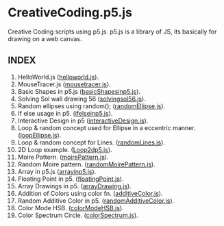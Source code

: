 # CreativeCoding.p5.js

Creative Coding scripts using p5.js.
p5.js is a library of JS, its basically for drawing on a web canvas.

## INDEX

1. HelloWorld.js  ([helloworld.js](https://github.com/sohampod/CreativeCoding.p5.js/blob/main/helloworld.js)).
2. MouseTracer.js ([mousetracer.js](https://github.com/sohampod/CreativeCoding.p5.js/blob/main/mousetracer.js)).
3. Basic Shapes in p5.js ([basicShapesinp5.js](https://github.com/sohampod/CreativeCoding.p5.js/blob/main/basicShapesinp5.js)). 
4. Solving Sol wall drawing 56 ([solvingsol56.js](https://github.com/sohampod/CreativeCoding.p5.js/blob/main/solvingsol56.js)).
5. Random ellipses using random(); ([randomEllipse.js](https://github.com/sohampod/CreativeCoding.p5.js/blob/main/randomEllipse.js)).
6. If else usage in p5. ([ifelseinp5.js](https://github.com/sohampod/CreativeCoding.p5.js/blob/main/ifelseinp5.js)).
7. Interactive Design in p5 ([interactiveDesign.js](https://github.com/sohampod/CreativeCoding.p5.js/blob/main/interactiveDesign.js)).
8. Loop & random concept used for Ellipse in a eccentric manner. ([loopEllipse.js](https://github.com/sohampod/CreativeCoding.p5.js/blob/main/loopEllipse.js)).
9. Loop & random concept for Lines. ([randomLines.js](https://github.com/sohampod/CreativeCoding.p5.js/blob/main/randomLines.js)).
10. 2D Loop example. ([Loop2dp5.js](https://github.com/sohampod/CreativeCoding.p5.js/blob/main/Loop2dp5.js)).
11. Moire Pattern. ([moirePattern.js](https://github.com/sohampod/CreativeCoding.p5.js/blob/main/moirePattern.js)). 
12. Random Moire pattern. ([randomMoirePattern.js](https://github.com/sohampod/CreativeCoding.p5.js/blob/main/randomMoirePattern.js)).
13. Array in p5.js  ([arrayinp5.js](https://github.com/sohampod/CreativeCoding.p5.js/blob/main/arrayinp5.js)).
14. Floating Point in p5. ([floatingPoint.js](https://github.com/sohampod/CreativeCoding.p5.js/blob/main/floatingPoint.js)).
15. Array Drawings in p5. ([arrayDrawing.js](https://github.com/sohampod/CreativeCoding.p5.js/blob/main/arrayDrawing.js)).
16. Addition of Colors using color fn. ([additiveColor.js](https://github.com/sohampod/CreativeCoding.p5.js/blob/main/additiveColor.js)).
17. Random Additive Color in p5. ([randomAdditiveColor.js](https://github.com/sohampod/CreativeCoding.p5.js/blob/main/randomAdditiveColor.js)).
18. Color Mode HSB. ([colorModeHSB.js](https://github.com/sohampod/CreativeCoding.p5.js/blob/main/colorModeHSB.js)).
19. Color Spectrum Circle.  ([colorSpectrum.js](https://github.com/sohampod/CreativeCoding.p5.js/blob/main/colorSpectrum.js)).